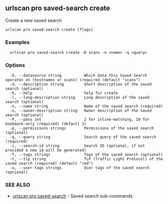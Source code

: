 ## urlscan pro saved-search create

Create a new saved search

```
urlscan pro saved-search create [flags]
```

### Examples

```
  urlscan pro saved-search create -D scans -n <name> -q <query>
```

### Options

```
  -D, --datasource string          Which data this Saved Search operates on (hostnames or scans) (required (default "scans")
  -d, --description string         Short description of the saved search (optional)
  -h, --help                       help for create
  -l, --long-description string    Long description of the saved search (optional)
  -n, --name string                Name of the saved search (required)
  -o, --owner-description string   Owner description of the saved search (optional)
  -P, --pass int                   2 for inline-matching, 10 for bookmark-only (required) (default 2)
  -p, --permissions strings        Permissions of the saved search (optional)
  -q, --query string               Search query of the saved search (required)
  -i, --search-id string           Search ID (optional, if not provided a new id will be generated)
  -T, --tags strings               Tags of the saved search (optional)
  -t, --tlp string                 TLP (Traffic Light Protocol) of the saved search (required) (default "red")
  -u, --user-tags strings          User tags of the saved search (optional)
```

### SEE ALSO

* [urlscan pro saved-search](urlscan_pro_saved-search.md)	 - Saved search sub-commands


